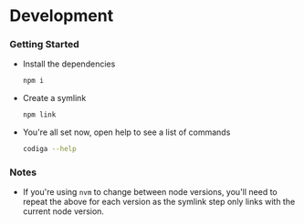# Development

### Getting Started

- Install the dependencies

  ```bash
  npm i
  ```

- Create a symlink

  ```bash
  npm link
  ```

- You're all set now, open help to see a list of commands

  ```bash
  codiga --help
  ```

### Notes

- If you're using `nvm` to change between node versions, you'll need to repeat the above for each version as the symlink step only links with the current node version.
